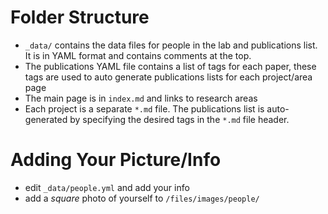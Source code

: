 
# Folder Structure

* `_data/` contains the data files for people in the lab and publications list.  It is in YAML format and contains comments at the top. 
* The publications YAML file contains a list of tags for each paper, these tags are used to auto generate publications lists for each project/area page
* The main page is in `index.md` and links to research areas
* Each project is a separate `*.md` file.  The publications list is auto-generated by specifying the desired tags in the `*.md` file header.

# Adding Your Picture/Info

* edit `_data/people.yml` and add your info
* add a _square_ photo of yourself to `/files/images/people/`
